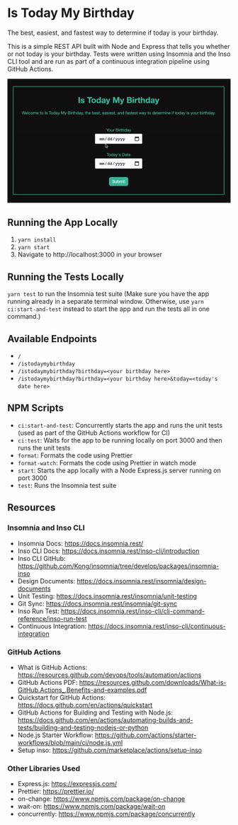# Is Today My Birthday

The best, easiest, and fastest way to determine if today is your birthday.

This is a simple REST API built with Node and Express that tells you whether or not today is your birthday. Tests were written using Insomnia and the Inso CLI tool and are run as part of a continuous integration pipeline using GitHub Actions.

![Is Today My Birthday - Demo](./demo/IsTodayMyBirthdayDemo.gif)

## Running the App Locally

1. `yarn install`
2. `yarn start`
3. Navigate to http://localhost:3000 in your browser

## Running the Tests Locally

`yarn test` to run the Insomnia test suite (Make sure you have the app running already in a separate terminal window. Otherwise, use `yarn ci:start-and-test` instead to start the app and run the tests all in one command.)

## Available Endpoints

- `/`
- `/istodaymybirthday`
- `/istodaymybirthday?birthday=<your birthday here>`
- `/istodaymybirthday?birthday=<your birthday here>&today=<today's date here>`

## NPM Scripts

- `ci:start-and-test`: Concurrently starts the app and runs the unit tests (used as part of the GitHub Actions workflow for CI)
- `ci:test`: Waits for the app to be running locally on port 3000 and then runs the unit tests
- `format`: Formats the code using Prettier
- `format-watch`: Formats the code using Prettier in watch mode
- `start`: Starts the app locally with a Node Express.js server running on port 3000
- `test`: Runs the Insomnia test suite

## Resources

### Insomnia and Inso CLI

- Insomnia Docs: https://docs.insomnia.rest/
- Inso CLI Docs: https://docs.insomnia.rest/inso-cli/introduction
- Inso CLI GitHub: https://github.com/Kong/insomnia/tree/develop/packages/insomnia-inso
- Design Documents: https://docs.insomnia.rest/insomnia/design-documents
- Unit Testing: https://docs.insomnia.rest/insomnia/unit-testing
- Git Sync: https://docs.insomnia.rest/insomnia/git-sync
- Inso Run Test: https://docs.insomnia.rest/inso-cli/cli-command-reference/inso-run-test
- Continuous Integration: https://docs.insomnia.rest/inso-cli/continuous-integration

### GitHub Actions

- What is GitHub Actions: https://resources.github.com/devops/tools/automation/actions
- GitHub Actions PDF: https://resources.github.com/downloads/What-is-GitHub.Actions_.Benefits-and-examples.pdf
- Quickstart for GitHub Actions: https://docs.github.com/en/actions/quickstart
- GitHub Actions for Building and Testing with Node.js: https://docs.github.com/en/actions/automating-builds-and-tests/building-and-testing-nodejs-or-python
- Node.js Starter Workflow: https://github.com/actions/starter-workflows/blob/main/ci/node.js.yml
- Setup inso: https://github.com/marketplace/actions/setup-inso

### Other Libraries Used

- Express.js: https://expressjs.com/
- Prettier: https://prettier.io/
- on-change: https://www.npmjs.com/package/on-change
- wait-on: https://www.npmjs.com/package/wait-on
- concurrently: https://www.npmjs.com/package/concurrently
